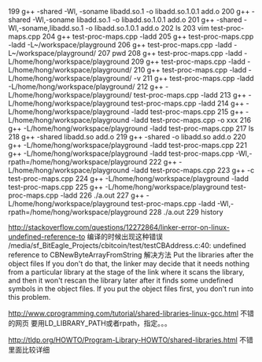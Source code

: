 
  199  g++ -shared -Wl, -soname libadd.so.1 -o libadd.so.1.0.1 add.o 
  200  g++ -shared -Wl,-soname libadd.so.1 -o libadd.so.1.0.1 add.o 
  201  g++ -shared -Wl,-soname,libadd.so.1 -o libadd.so.1.0.1 add.o 
  202  ls
  203  vim test-proc-maps.cpp 
  204  g++ test-proc-maps.cpp -ladd
  205  g++ test-proc-maps.cpp -ladd -L~/workspace/playground
  206  g++ test-proc-maps.cpp -ladd -L~/workspace/playground/
  207  pwd
  208  g++ test-proc-maps.cpp -ladd -L/home/hong/workspace/playground
  209  g++ test-proc-maps.cpp -ladd -L/home/hong/workspace/playground/
  210  g++ test-proc-maps.cpp -ladd -L/home/hong/workspace/playground/ -v
  211  g++ test-proc-maps.cpp -ladd -L/home/hong/workspace/playground/
  212  g++ -L/home/hong/workspace/playground/ test-proc-maps.cpp -ladd 
  213  g++ -L/home/hong/workspace/playground test-proc-maps.cpp -ladd 
  214  g++ -L/home/hong/workspace/playground -ladd test-proc-maps.cpp
  215  g++ -L/home/hong/workspace/playground -ladd test-proc-maps.cpp -o xxx
  216  g++ -L/home/hong/workspace/playground -ladd test-proc-maps.cpp
  217  ls
  218  g++ -shared  libadd.so add.o 
  219  g++ -shared  -o libadd.so add.o 
  220  g++ -L/home/hong/workspace/playground -ladd test-proc-maps.cpp
  221  g++ -L/home/hong/workspace/playground -ladd test-proc-maps.cpp -Wl,-rpath=/home/hong/workspace/playground
  222  g++ -L/home/hong/workspace/playground -ladd test-proc-maps.cpp 
  223  g++ -c test-proc-maps.cpp 
  224  g++ -L/home/hong/workspace/playground -ladd test-proc-maps.cpp 
  225  g++ -L/home/hong/workspace/playground  test-proc-maps.cpp  -ladd
  226  ./a.out 
  227  g++ -L/home/hong/workspace/playground  test-proc-maps.cpp  -ladd -Wl,-rpath=/home/hong/workspace/playground
  228  ./a.out 
  229  history
  

  http://stackoverflow.com/questions/12272864/linker-error-on-linux-undefined-reference-to
  编译的时候出现这种错误
  /media/sf_BitEagle_Projects/cbitcoin/test/testCBAddress.c:40:
  undefined reference to CBNewByteArrayFromString
  解决方法
Put the libraries after the object files
If you don't do that, the linker may decide that it needs nothing from a particular library at the stage of the link where it scans the library, and then it won't rescan the library later after it finds some undefined symbols in the object files. If you put the object files first, you don't run into this problem.


http://www.cprogramming.com/tutorial/shared-libraries-linux-gcc.html
不错的网页
要用LD_LIBRARY_PATH或者rpath，指定。。。

http://tldp.org/HOWTO/Program-Library-HOWTO/shared-libraries.html
不错
里面比较详细

